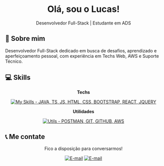 <div align="center">
  <h1>Olá, sou o Lucas!</h1>
  <p>Desenvolvedor Full-Stack | Estudante em ADS</p>
  
  <h2 align="left"><strong>🚀 Sobre mim</strong></h2>
  <div>
  <p align="left">Desenvolvedor Full-Stack dedicado em busca de desafios, aprendizado e aperfeiçoamento pessoal, com experiência em Techs Web, AWS e Suporte Técnico.</p>
  </div>

  <h2 align="left"><strong>💻 Skills</strong></h2>
  
  **Techs**
  
  [![My Skills - JAVA, TS, JS, HTML, CSS, BOOTSTRAP, REACT, JQUERY](https://skillicons.dev/icons?i=java,ts,js,html,css,bootstrap,react,jquery)]()
  
  **Utilidades**
  
  [![Utils - POSTMAN, GIT, GITHUB, AWS](https://skillicons.dev/icons?i=postman,git,github,aws)](https://www.credly.com/badges/1cf542d1-07ed-496a-a874-ee51b86d06be)
  
  <h2 align="left"><strong>📞 Me contate</strong></h2>

  <div>
    <p>Fico a disposição para conversarmos!</p>
  </div>
  
  [![E-mail](https://skillicons.dev/icons?i=linkedin)](https://www.linkedin.com/in/lucasepcardoso)
  [![E-mail](https://skillicons.dev/icons?i=gmail)](mailto:lucasepcardoso@hotmail.com)

</div>





